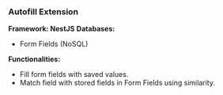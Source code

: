 ### Autofill Extension

**Framework: NestJS**
**Databases:**
- Form Fields (NoSQL)

**Functionalities:**
- Fill form fields with saved values.
- Match field with stored fields in Form Fields using similarity.
